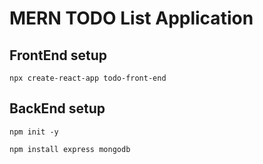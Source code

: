 # MERN TODO List Application
## FrontEnd setup
`npx create-react-app todo-front-end`


## BackEnd setup
`npm init -y`

`npm install express mongodb`
